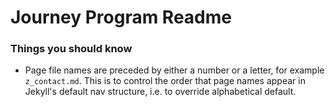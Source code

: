 # Journey Program Readme

### Things you should know

+ Page file names are preceded by either a number or a letter, for example `z_contact.md`. This is to control the order that page names appear in Jekyll's default nav structure, i.e. to override alphabetical default.
